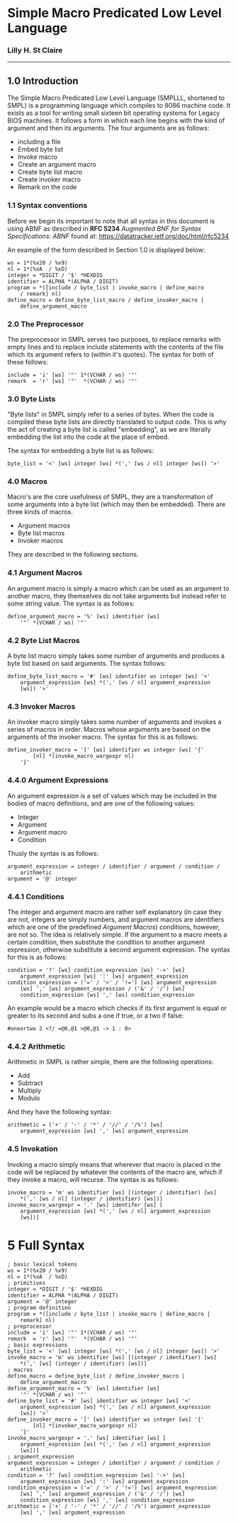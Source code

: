 # Simple Macro Predicated Low Level Language
### Lilly H. St Claire

***

## 1.0 Introduction

The Simple Macro Predicated Low Level Language (SMPLLL, shortened
to SMPL) is a programming language which compiles to 8086 machine
code. It exists as a tool for writing small sixteen bit operating
systems for Legacy BIOS machines. It follows a form in which
each line begins with the kind of argument and then its arguments.
The four arguments are as follows:

- including a file
- Embed byte list
- Invoke macro
- Create an argument macro
- Create byte list macro
- Create invoker macro
- Remark on the code

### 1.1 Syntax conventions

Before we begin its important to note that all syntax in this
document is using ABNF as described in **RFC 5234** *Augmented
BNF for Syntax Specifications: ABNF* found at:
<https://datatracker.ietf.org/doc/html/rfc5234>

An example of the form described in Section 1.0 is displayed below:

```ABNF
ws = 1*(%x20 / %x9)
nl = 1*(%xA  / %xD)
integer = *DIGIT / '$' *HEXDIG
identifier = ALPHA *(ALPHA / DIGIT)
program = *([include / byte_list | invoke_macro | define_macro
    / remark] nl)
define_macro = define_byte_list_macro / define_invoker_macro |
    define_argument_macro
```

### 2.0 The Preprocessor

The preprocessor in SMPL serves two purposes, to replace remarks
with empty lines and to replace include statements with the
contents of the file which its argument refers to (within it's
quotes). The syntax for both of these follows:

```ABNF
include = 'i' [ws] '"' 1*(VCHAR / ws) '"'
remark  = 'r' [ws] '"'  *(VCHAR / ws) '"'
```

### 3.0 Byte Lists

"Byte lists" in SMPL simply refer to a series of bytes. When the
code is compiled these byte lists are directly translated to output
code. This is why the act of creating a byte list is called
"embedding", as we are literally embedding the list into the code
at the place of embed.

The syntax for embedding a byte list is as follows:

```ABNF
byte_list = '<' [ws] integer [ws] *(',' [ws / nl] integer [ws]) '>'
```

### 4.0 Macros

Macro's are the core usefulness of SMPL, they are a transformation
of some arguments into a byte list (which may then be embedded).
There are three kinds of macros.

- Argument macros
- Byte list macros
- Invoker macros

They are described in the following sections.

### 4.1 Argument Macros

An argument macro is simply a macro which can be used as an
argument to another macro, they themselves do not take arguments
but instead refer to some string value. The syntax is as follows:

```ABNF
define_argument_macro = '%' [ws] identifier [ws]
    '"' *(VCHAR / ws) '"'
```

### 4.2 Byte List Macros

A byte list macro simply takes some number of arguments and
produces a byte list based on said arguments. The syntax follows:

```ABNF
define_byte_list_macro = '#' [ws] identifier ws integer [ws] '<'
    argument_expression [ws] *(',' [ws / nl] argument_expression
    [ws]) '>'
```

### 4.3 Invoker Macros

An invoker macro simply takes some number of arguments and invokes
a series of macros in order. Macros whose arguments are based on
the arguments of the invoker macro. The syntax for this is as
follows:

```ABNF
define_invoker_macro = ']' [ws] identifier ws integer [ws] '{'
        [nl] *(invoke_macro_wargexpr nl)
    '}'
```

### 4.4.0 Argument Expressions

An argument expression is a set of values which may be included in
the bodies of macro definitions, and are one of the following
values:

- Integer
- Argument
- Argument macro
- Condition

Thusly the syntax is as follows:

```ABNF
argument_expression = integer / identifier / argument / condition /
    arithmetic
argument = '@' integer
```

### 4.4.1 Conditions

The integer and argument macro are rather self explanatory (in case
they are not, integers are simply numbers, and argument macros are
identifiers which are one of the predefined *Argument Macros*)
conditions, however, are not so. The idea is relatively simple.
If the argument to a macro meets a certain condition, then
substitute the condition to another argument expression, otherwise
substitute a second argument expression. The syntax for this is
as follows:

```ABNF
condition = '?' [ws] condition_expression [ws] '->' [ws]
    argument_expression [ws] ':' [ws] argument_expression
condition_expression = ('=' / '>' / '!=') [ws] argument_expression
    [ws] ',' [ws] argument_expression / ('&' / '/') [ws]
    condition_expression [ws] ',' [ws] condition_expression
```

An example would be a macro which checks if its first argument is
equal or greater to its second and subs a one if true, or a two
if false:

```SMPL
#oneortwo 2 <?/ =@0,@1 >@0,@1 -> 1 : 0>
```

### 4.4.2 Arithmetic

Arithmetic in SMPL is rather simple, there are the following
operations:

- Add
- Subtract
- Multiply
- Modulo

And they have the following syntax:

```
arithmetic = ('+' / '-' / '*' / '//' / '/%') [ws]
    argument_expression [ws] ',' [ws] argument_expression
```

### 4.5 Invokation

Invoking a macro simply means that wherever that macro is placed in
the code will be replaced by whatever the contents of the macro
are, which if they invoke a macro, will recurse. The syntax is
as follows:

```ABNF
invoke_macro = 'm' ws identifier [ws] [(integer / identifier) [ws]
    *(',' [ws / nl] (integer / identifier) [ws])]
invoke_macro_wargexpr = '.' [ws] identifer [ws] [
    argument_expression [ws] *(',' [ws / nl] argument_expression
    [ws])]
```

# 5 Full Syntax

```ABNF
; basic lexical tokens
ws = 1*(%x20 / %x9)
nl = 1*(%xA  / %xD)
; primitives
integer = *DIGIT / '$' *HEXDIG
identifier = ALPHA *(ALPHA / DIGIT)
argument = '@' integer
; program definition
program = *([include / byte_list | invoke_macro | define_macro |
    remark] nl)
; preprocessor
include = 'i' [ws] '"' 1*(VCHAR / ws) '"'
remark  = 'r' [ws] '"'  *(VCHAR / ws) '"'
; basic expressions
byte_list = '<' [ws] integer [ws] *(',' [ws / nl] integer [ws]) '>'
invoke_macro = 'm' ws identifier [ws] [(integer / identifier) [ws]
    *(',' [ws] (integer / identifier) [ws])]
; macros
define_macro = define_byte_list / define_invoker_macro |
    define_argument_macro
define_argument_macro = '%' [ws] identifier [ws]
    '"' *(VCHAR / ws) '"'
define_byte_list = '#' [ws] identifier ws integer [ws] '<'
    argument_expression [ws] *(',' [ws / nl] argument_expression
    [ws]) '>'
define_invoker_macro = ']' [ws] identifier ws integer [ws] '{'
        [nl] *(invoker_macro_wargexpr nl)
    '}'
invoke_macro_wargexpr = '.' [ws] identifier [ws] [
    argument_expression [ws] *(',' [ws / nl] argument_expression
    [ws])]
; argument_expression
argument_expression = integer / identifier / argument / condition /
    arithmetic
condition = '?' [ws] condition_expression [ws] '->' [ws]
    argument_expression [ws] ':' [ws] argument_expression
condition_expression = ('=' / '>' / '!=') [ws] argument_expression
    [ws] ',' [ws] argument_expression / ('&' / '/') [ws]
    condition_expression [ws] ',' [ws] condition_expression
arithmetic = ('+' / '-' / '*' / '//' / '/%') argument_expression
    [ws] ',' [ws] argument_expression
```
